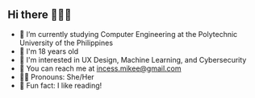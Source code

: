 ## Hi there 🌷🌷🌷

- 🩷 I’m currently studying Computer Engineering at the Polytechnic University of the Philippines
- 🌸 I'm 18 years old
- 🍥 I'm interested in UX Design, Machine Learning, and Cybersecurity
- 💌 You can reach me at incess.mikee@gmail.com 
- 🏳️‍🌈 Pronouns: She/Her
- 🎀 Fun fact: I like reading! 
